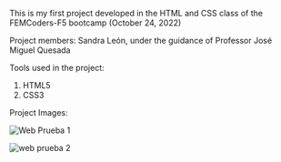 This is my first project developed in the HTML and CSS class of the FEMCoders-F5 bootcamp (October 24, 2022)

Project members:
Sandra León, under the guidance of Professor José Miguel Quesada

Tools used in the project:
1) HTML5
2) CSS3

Project Images:

![Web Prueba 1](https://user-images.githubusercontent.com/116546588/198879454-697dff3d-3268-4d41-9852-6850130fdc00.png)


![web prueba 2](https://user-images.githubusercontent.com/116546588/198879464-a3b4271d-3c9b-4be1-821c-819938a62ffb.png)
